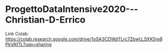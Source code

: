 # ProgettoDataIntensive2020---Christian-D-Errico

Link Colab: https://colab.research.google.com/drive/1oSA3CDWdTLrc7ZbwU_SXK5re8PkVAf7L?usp=sharing
